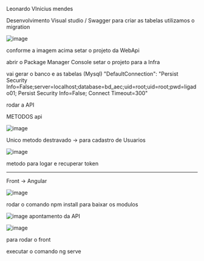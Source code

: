 Leonardo VInicius mendes

Desenvolvimento 
Visual studio / Swagger
para criar as tabelas utilizamos o migration


![image](https://github.com/lvmendes01/Prova_AEC/assets/4749630/a020b799-5b78-4b50-928d-2bd89ee6e2f7)

conforme a imagem acima 
  setar o projeto da WebApi

abrir o Package Manager Console
  setar o projeto para a Infra

vai gerar o banco e as tabelas  (Mysql)
 "DefaultConnection": "Persist Security Info=False;server=localhost;database=bd_aec;uid=root;uid=root;pwd=ligado01; Persist Security Info=False; Connect Timeout=300"

rodar a API

METODOS api


![image](https://github.com/lvmendes01/Prova_AEC/assets/4749630/4b1e3a71-3cee-4ba2-a97b-fa1aaf544f37)

Unico metodo destravado -> para cadastro de Usuarios

![image](https://github.com/lvmendes01/Prova_AEC/assets/4749630/0f617d11-371b-41f9-b227-ab78f2672968)

metodo para logar e recuperar  token

-------------------------------------

Front -> Angular




![image](https://github.com/lvmendes01/Prova_AEC/assets/4749630/a8844a50-acc8-476f-912b-4e1bd5a3604d)

rodar o comando npm install para baixar os modulos 


![image](https://github.com/lvmendes01/Prova_AEC/assets/4749630/c6330d8e-48f2-4c93-a25d-49a2cc264937)
apontamento da API


![image](https://github.com/lvmendes01/Prova_AEC/assets/4749630/f776da84-7e89-4665-996a-3a0ba455e9f8)

para rodar o front 

executar o comando ng serve





